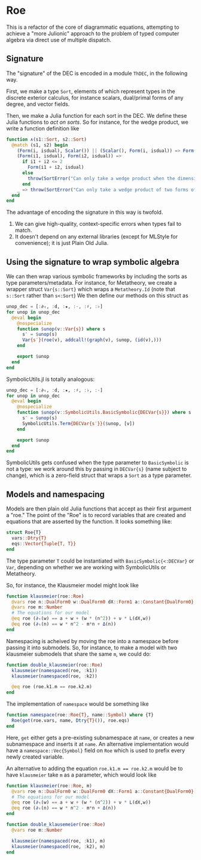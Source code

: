 # Roe

This is a refactor of the core of diagrammatic equations, attempting to achieve a "more Julionic" approach to the problem of typed computer algebra via direct use of multiple dispatch.

## Signature

The "signature" of the DEC is encoded in a module `ThDEC`, in the following way.

First, we make a type `Sort`, elements of which represent types in the discrete exterior calculus, for instance scalars, dual/primal forms of any degree, and vector fields.

Then, we make a Julia function for each sort in the DEC. We define these Julia functions to *act on sorts*. So for instance, for the wedge product, we write a function definition like

```julia
function ∧(s1::Sort, s2::Sort)
  @match (s1, s2) begin
    (Form(i, isdual), Scalar()) || (Scalar(), Form(i, isdual)) => Form(i, isdual)
    (Form(i1, isdual), Form(i2, isdual)) =>
      if i1 + i2 <= 2
        Form(i1 + i2, isdual)
      else
        throw(SortError("Can only take a wedge product when the dimensions of the forms add to less than 2: tried to wedge product $i1 and $i2"))
      end
    _ => throw(SortError("Can only take a wedge product of two forms of the same duality"))
  end
end
```

The advantage of encoding the signature in this way is twofold.

1. We can give high-quality, context-specific errors when types fail to match.
2. It doesn't depend on any external libraries (except for MLStyle for convenience); it is just Plain Old Julia.

## Using the signature to wrap symbolic algebra

We can then wrap various symbolic frameworks by including the sorts as type parameters/metadata. For instance, for Metatheory, we create a wrapper struct `Var{s::Sort}` which wraps a `Metatheory.Id` (note that `s::Sort` rather than `s<:Sort`) We then define our methods on this struct as

```julia
unop_dec = [:∂ₜ, :d, :★, :-, :♯, :♭]
for unop in unop_dec
  @eval begin
    @nospecialize
    function $unop(v::Var{s}) where s
      s′ = $unop(s)
      Var{s′}(roe(v), addcall!(graph(v), $unop, (id(v),)))
    end

    export $unop
  end
end
```

SymbolicUtils.jl is totally analogous:

```julia
unop_dec = [:∂ₜ, :d, :★, :♯, :♭, :-]
for unop in unop_dec
  @eval begin
    @nospecialize
    function $unop(v::SymbolicUtils.BasicSymbolic{DECVar{s}}) where s
      s′ = $unop(s)
      SymbolicUtils.Term{DECVar{s′}}($unop, [v])
    end

    export $unop
  end
end
```

SymbolicUtils gets confused when the type parameter to `BasicSymbolic` is not a type: we work around this by passing in `DECVar{s}` (name subject to change), which is a zero-field struct that wraps a `Sort` as a type parameter.

## Models and namespacing

Models are then plain old Julia functions that accept as their first argument a "roe." The point of the "Roe" is to record variables that are created and equations that are asserted by the function. It looks something like:

```julia
struct Roe{T}
  vars::Dtry{T}
  eqs::Vector{Tuple{T, T}}
end
```

The type parameter `T` could be instantiated with `BasicSymbolic{<:DECVar}` or `Var`, depending on whether we are working with SymbolicUtils or Metatheory.

So, for instance, the Klausmeier model might look like

```julia
function klausmeier(roe::Roe)
  @vars roe n::DualForm0 w::DualForm0 dX::Form1 a::Constant{DualForm0} ν::Constant{DualForm0}
  @vars roe m::Number
  # The equations for our model
  @eq roe (∂ₜ(w) == a + w + (w * (n^2)) + ν * L(dX,w))
  @eq roe (∂ₜ(n) == w * n^2 - m*n + Δ(n))
end
```

Namespacing is acheived by moving the roe into a namespace before passing it into submodels. So, for instance, to make a model with two klausmeier submodels that share the same `m`, we could do:

```julia
function double_klausmeier(roe::Roe)
  klausmeier(namespaced(roe, :k1))
  klausmeier(namespaced(roe, :k2))

  @eq roe (roe.k1.m == roe.k2.m)
end
```

The implementation of `namespace` would be something like

```julia
function namespace(roe::Roe{T}, name::Symbol) where {T}
  Roe(get(roe.vars, name, Dtry{T}()), roe.eqs)
end
```

Here, `get` either gets a pre-existing subnamespace at `name`, or creates a new subnamespace and inserts it at `name`. An alternative implementation would have a `namespace::Vec{Symbol}` field on `Roe` which is used to prefix every newly created variable.

An alternative to adding the equation `roe.k1.m == roe.k2.m` would be to have `klausmeier` take `m` as a parameter, which would look like

```julia
function klausmeier(roe::Roe, m)
  @vars roe n::DualForm0 w::DualForm0 dX::Form1 a::Constant{DualForm0} ν::Constant{DualForm0}
  # The equations for our model
  @eq roe (∂ₜ(w) == a + w + (w * (n^2)) + ν * L(dX,w))
  @eq roe (∂ₜ(n) == w * n^2 - m*n + Δ(n))
end

function double_klausemeier(roe::Roe)
  @vars roe m::Number

  klausmeier(namespaced(roe, :k1), m)
  klausmeier(namespaced(roe, :k2), m)
end
```
